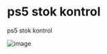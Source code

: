 # ps5 stok kontrol
 ps5 stok kontrol
 
 ![image](https://user-images.githubusercontent.com/13854886/192148914-ccf31ace-b1e4-407b-96f6-758ea30279a6.png)

